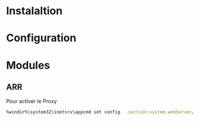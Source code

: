 # Instalaltion 

# Configuration 

# Modules 

## ARR
Pour activer le Proxy
```bash
%windir%\system32\inetsrv\appcmd set config  -section:system.webServer/proxy /enabled:"True"  /commit:apphost
```
